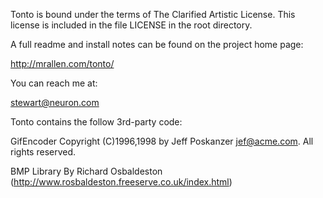 Tonto is bound under the terms of The Clarified Artistic License.
This license is included in the file LICENSE in the root directory.

A full readme and install notes can be found on the project home page:

 http://mrallen.com/tonto/

You can reach me at:

 stewart@neuron.com

Tonto contains the follow 3rd-party code:

 GifEncoder 
 Copyright (C)1996,1998 by Jeff Poskanzer <jef@acme.com>. All rights reserved.

 BMP Library
 By Richard Osbaldeston (http://www.rosbaldeston.freeserve.co.uk/index.html)

